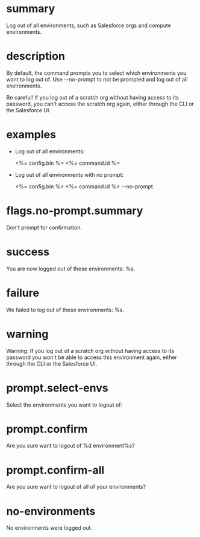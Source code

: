 # summary

Log out of all environments, such as Salesforce orgs and compute environments.

# description

By default, the command prompts you to select which environments you want to log out of. Use --no-prompt to not be prompted and log out of all environments.

Be careful! If you log out of a scratch org without having access to its password, you can't access the scratch org again, either through the CLI or the Salesforce UI.

# examples

- Log out of all environments:

  <%= config.bin %> <%= command.id %>

- Log out of all environments with no prompt:

  <%= config.bin %> <%= command.id %> --no-prompt

# flags.no-prompt.summary

Don't prompt for confirmation.

# success

You are now logged out of these environments: %s.

# failure

We failed to log out of these environments: %s.

# warning

Warning: If you log out of a scratch org without having access to its password you won't be able to access this environment again, either through the CLI or the Salesforce UI.

# prompt.select-envs

Select the environments you want to logout of:

# prompt.confirm

Are you sure want to logout of %d environment%s?

# prompt.confirm-all

Are you sure want to logout of all of your environments?

# no-environments

No environments were logged out.

